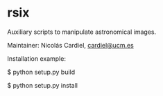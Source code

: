 # rsix

Auxiliary scripts to manipulate astronomical images.

Maintainer: Nicolás Cardiel, cardiel@ucm.es

Installation example:

$ python setup.py build

$ python setup.py install
